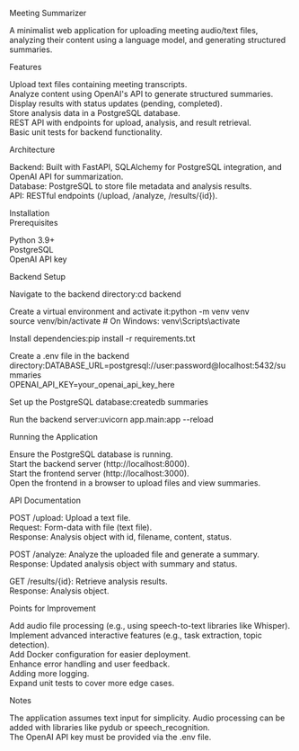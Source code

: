 Meeting Summarizer  

A minimalist web application for uploading meeting audio/text files, analyzing their content using a language model, and generating structured summaries.  

Features

Upload text files containing meeting transcripts.  
Analyze content using OpenAI's API to generate structured summaries.  
Display results with status updates (pending, completed).  
Store analysis data in a PostgreSQL database.  
REST API with endpoints for upload, analysis, and result retrieval.  
Basic unit tests for backend functionality.  

Architecture

Backend: Built with FastAPI, SQLAlchemy for PostgreSQL integration, and OpenAI API for summarization.  
Database: PostgreSQL to store file metadata and analysis results.  
API: RESTful endpoints (/upload, /analyze, /results/{id}).  

Installation  
Prerequisites  

Python 3.9+  
PostgreSQL  
OpenAI API key  

Backend Setup  

Navigate to the backend directory:cd backend  


Create a virtual environment and activate it:python -m venv venv  
source venv/bin/activate  # On Windows: venv\Scripts\activate  


Install dependencies:pip install -r requirements.txt  


Create a .env file in the backend directory:DATABASE_URL=postgresql://user:password@localhost:5432/summaries  
OPENAI_API_KEY=your_openai_api_key_here  


Set up the PostgreSQL database:createdb summaries  


Run the backend server:uvicorn app.main:app --reload  


Running the Application  

Ensure the PostgreSQL database is running.  
Start the backend server (http://localhost:8000).  
Start the frontend server (http://localhost:3000).  
Open the frontend in a browser to upload files and view summaries.  

API Documentation  

POST /upload: Upload a text file.  
Request: Form-data with file (text file).  
Response: Analysis object with id, filename, content, status.  


POST /analyze: Analyze the uploaded file and generate a summary.  
Response: Updated analysis object with summary and status.  


GET /results/{id}: Retrieve analysis results.  
Response: Analysis object.  



Points for Improvement  

Add audio file processing (e.g., using speech-to-text libraries like Whisper).  
Implement advanced interactive features (e.g., task extraction, topic detection).  
Add Docker configuration for easier deployment.  
Enhance error handling and user feedback.  
Adding more logging.  
Expand unit tests to cover more edge cases.  

Notes  

The application assumes text input for simplicity. Audio processing can be added with libraries like pydub or speech_recognition.  
The OpenAI API key must be provided via the .env file.  

